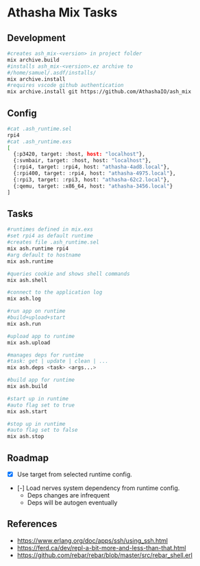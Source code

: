 # Athasha Mix Tasks

## Development

```bash
#creates ash_mix-<version> in project folder
mix archive.build
#installs ash_mix-<version>.ez archive to 
#/home/samuel/.asdf/installs/
mix archive.install 
#requires vscode github authentication
mix archive.install git https://github.com/AthashaIO/ash_mix
```

## Config

```bash
#cat .ash_runtime.sel
rpi4
#cat .ash_runtime.exs
[
  {:p3420, target: :host, host: "localhost"},
  {:svmbair, target: :host, host: "localhost"},
  {:rpi4, target: :rpi4, host: "athasha-4ad8.local"},
  {:rpi400, target: :rpi4, host: "athasha-4975.local"},
  {:rpi3, target: :rpi3, host: "athasha-62c2.local"},
  {:qemu, target: :x86_64, host: "athasha-3456.local"}
]
```

## Tasks

```bash
#runtimes defined in mix.exs
#set rpi4 as default runtime
#creates file .ash_runtime.sel
mix ash.runtime rpi4
#arg default to hostname
mix ash.runtime

#queries cookie and shows shell commands
mix ash.shell

#connect to the application log
mix ash.log

#run app on runtime
#build+upload+start
mix ash.run

#upload app to runtime
mix ash.upload

#manages deps for runtime
#task: get | update | clean | ...
mix ash.deps <task> <args...>

#build app for runtime
mix ash.build

#start up in runtime
#auto flag set to true
mix ash.start

#stop up in runtime
#auto flag set to false
mix ash.stop
```

## Roadmap

- [x] Use target from selected runtime config. 
- [-] Load nerves system dependency from runtime config.
  - Deps changes are infrequent
  - Deps will be autogen eventually

## References

- https://www.erlang.org/doc/apps/ssh/using_ssh.html
- https://ferd.ca/dev/repl-a-bit-more-and-less-than-that.html
- https://github.com/rebar/rebar/blob/master/src/rebar_shell.erl
